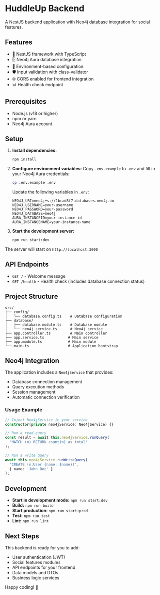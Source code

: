 # HuddleUp Backend

A NestJS backend application with Neo4j database integration for social features.

## Features

- 🚀 NestJS framework with TypeScript
- 🗄️ Neo4j Aura database integration
- 🔧 Environment-based configuration
- 🛡️ Input validation with class-validator
- 🌐 CORS enabled for frontend integration
- 📊 Health check endpoint

## Prerequisites

- Node.js (v18 or higher)
- npm or yarn
- Neo4j Aura account

## Setup

1. **Install dependencies:**
   ```bash
   npm install
   ```

2. **Configure environment variables:**
   Copy `.env.example` to `.env` and fill in your Neo4j Aura credentials:
   ```bash
   cp .env.example .env
   ```

   Update the following variables in `.env`:
   ```
   NEO4J_URI=neo4j+s://1bcad8f7.databases.neo4j.io
   NEO4J_USERNAME=your-username
   NEO4J_PASSWORD=your-password
   NEO4J_DATABASE=neo4j
   AURA_INSTANCEID=your-instance-id
   AURA_INSTANCENAME=your-instance-name
   ```

3. **Start the development server:**
   ```bash
   npm run start:dev
   ```

The server will start on `http://localhost:3000`

## API Endpoints

- `GET /` - Welcome message
- `GET /health` - Health check (includes database connection status)

## Project Structure

```
src/
├── config/
│   └── database.config.ts    # Database configuration
├── database/
│   ├── database.module.ts    # Database module
│   └── neo4j.service.ts      # Neo4j service
├── app.controller.ts         # Main controller
├── app.service.ts           # Main service
├── app.module.ts            # Main module
└── main.ts                  # Application bootstrap
```

## Neo4j Integration

The application includes a `Neo4jService` that provides:
- Database connection management
- Query execution methods
- Session management
- Automatic connection verification

### Usage Example

```typescript
// Inject Neo4jService in your service
constructor(private neo4jService: Neo4jService) {}

// Run a read query
const result = await this.neo4jService.runQuery(
  'MATCH (n) RETURN count(n) as total'
);

// Run a write query
await this.neo4jService.runWriteQuery(
  'CREATE (n:User {name: $name})',
  { name: 'John Doe' }
);
```

## Development

- **Start in development mode:** `npm run start:dev`
- **Build:** `npm run build`
- **Start production:** `npm run start:prod`
- **Test:** `npm run test`
- **Lint:** `npm run lint`

## Next Steps

This backend is ready for you to add:
- User authentication (JWT)
- Social features modules
- API endpoints for your frontend
- Data models and DTOs
- Business logic services

Happy coding! 🚀